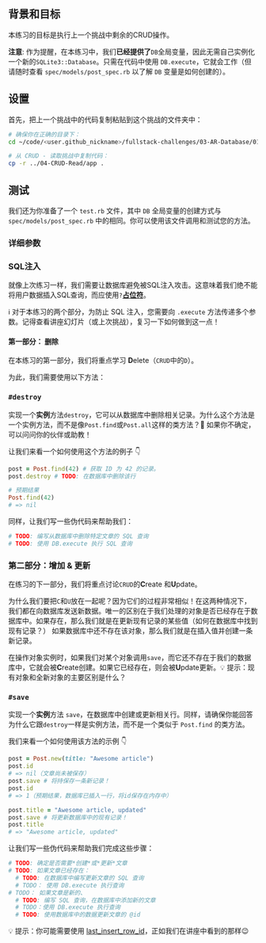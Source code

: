 ## 背景和目标

本练习的目标是执行上一个挑战中剩余的CRUD操作。

**注意**: 作为提醒，在本练习中，我们**已经提供了**`DB`全局变量，因此无需自己实例化一个新的`SQLite3::Database`。只需在代码中使用 `DB.execute`，它就会工作（但请随时查看 `spec/models/post_spec.rb` 以了解 `DB` 变量是如何创建的）。

## 设置

首先，把上一个挑战中的代码复制粘贴到这个挑战的文件夹中：

```bash
# 确保你在正确的目录下：
cd ~/code/<user.github_nickname>/fullstack-challenges/03-AR-Database/01-DB-and-SQL/Optional-01-CRUD-Advanced

# 从 CRUD - 读取挑战中复制代码：
cp -r ../04-CRUD-Read/app .
```

## 测试

我们还为你准备了一个 `test.rb` 文件，其中 `DB` 全局变量的创建方式与 `spec/models/post_spec.rb` 中的相同。你可以使用该文件调用和测试您的方法。

### 详细参数

### SQL注入

就像上次练习一样，我们需要让数据库避免被SQL注入攻击。这意味着我们绝不能将用户数据插入SQL查询，而应使用`?`[**占位符**](http://ruby.bastardsbook.com/chapters/sql/#placeholders-sqlite-gem)。

ℹ️ 对于本练习的两个部分，为防止 SQL 注入，您需要向 `.execute` 方法传递多个参数。记得查看讲座幻灯片（或上次挑战），复习一下如何做到这一点！

#### 第一部分： 删除

在本练习的第一部分，我们将重点学习 **D**elete（`CRUD`中的`D`）。

为此，我们需要使用以下方法：

### `#destroy`

实现一个**实例**方法`destroy`，它可以从数据库中删除相关记录。为什么这个方法是一个实例方法，而不是像`Post.find`或`Post.all`这样的类方法？🤔 如果你不确定，可以问问你的伙伴或助教！

让我们来看一个如何使用这个方法的例子 👇

```ruby
post = Post.find(42) # 获取 ID 为 42 的记录。
post.destroy # TODO: 在数据库中删除该行

# 预期结果
Post.find(42)
# => nil
```

同样，让我们写一些伪代码来帮助我们：

```ruby
# TODO: 编写从数据库中删除特定文章的 SQL 查询
# TODO: 使用 DB.execute 执行 SQL 查询
```

### 第二部分：增加 & 更新

在练习的下一部分，我们将重点讨论`CRUD`的**C**reate 和**U**pdate。

为什么我们要把`C`和`U`放在一起呢？因为它们的过程非常相似！在这两种情况下，我们都在向数据库发送新数据。唯一的区别在于我们处理的对象是否已经存在于数据库中。如果存在，那么我们就是在更新现有记录的某些值（如何在数据库中找到现有记录？） 如果数据库中还不存在该对象，那么我们就是在插入值并创建一条新记录。

在操作对象实例时，如果我们对某个对象调用`save`，而它还不存在于我们的数据库中，它就会被**C**reate创建。如果它已经存在，则会被**U**pdate更新。💡 提示：现有对象和全新对象的主要区别是什么？

### `#save`

实现一个**实例**方法 `save`，在数据库中创建或更新相关行。同样，请确保你能回答为什么它跟`destroy`一样是实例方法，而不是一个类似于 `Post.find` 的类方法。

我们来看一个如何使用该方法的示例 👇

```ruby
post = Post.new(title: "Awesome article")
post.id
# => nil（文章尚未被保存）
post.save # 将持保存一条新记录！
post.id
# => 1（预期结果，数据库已插入一行，将id保存在内存中）

post.title = "Awesome article, updated"
post.save # 将更新数据库中的现有记录！
post.title
# => "Awesome article, updated"
```

让我们写一些伪代码来帮助我们完成这些步骤：

```ruby
# TODO: 确定是否需要*创建*或*更新*文章
# TODO: 如果文章已经存在：
  # TODO: 在数据库中编写更新文章的 SQL 查询
  # TODO： 使用 DB.execute 执行查询
# TODO： 如果文章是新的、
  # TODO: 编写 SQL 查询，在数据库中添加新的文章
  # TODO：使用 DB.execute 执行查询
  # TODO: 使用数据库中的数据更新文章的 @id
```

💡 提示：你可能需要使用 [last\_insert\_row_id](http://zetcode.com/db/sqliteruby/connect/)，正如我们在讲座中看到的那样😉
